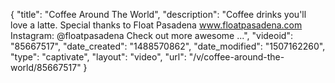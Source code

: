 {
    "title": "Coffee Around The World",
    "description": "Coffee drinks you'll love a latte. Special thanks to Float Pasadena www.floatpasadena.com Instagram: @floatpasadena Check out more awesome ...",
    "videoid": "85667517",
    "date_created": "1488570862",
    "date_modified": "1507162260",
    "type": "captivate",
    "layout": "video",
    "url": "\/v\/coffee-around-the-world\/85667517"
}